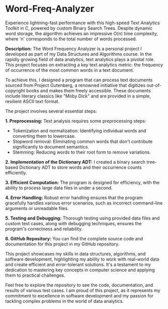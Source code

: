 # Word-Freq-Analyzer
Experience lightning-fast performance with this high-speed Text Analytics Toolkit in C, powered by custom Binary Search Trees. Despite dynamic word storage, the algorithm achieves an impressive O(n) time complexity, where 'n' corresponds to the total number of words processed.

**Description:**
The Word Frequency Analyzer is a personal project I developed as part of my Data Structures and Algorithms course. In the rapidly growing field of data analytics, text analytics plays a pivotal role. This project focuses on extracting a key text analytics metric: the frequency of occurrence of the most common words in a text document.

To achieve this, I designed a program that can process text documents sourced from Project Gutenberg, a renowned initiative that digitizes out-of-copyright books and makes them freely accessible. These documents include literary classics like "Moby Dick" and are provided in a simple, resilient ASCII text format.

The project involves several essential steps:

**1. Preprocessing:** Text analysis requires some preprocessing steps:
   - Tokenization and normalization: Identifying individual words and converting them to lowercase.
   - Stopword removal: Eliminating common words that don't contribute significantly to document semantics.
   - Stemming: Reducing words to their root form to remove variations.

**2. Implementation of the Dictionary ADT:** I created a binary search tree-based Dictionary ADT to store words and their occurrence counts efficiently.

**3. Efficient Computation:** The program is designed for efficiency, with the ability to process large data files in under a second.

**4. Error Handling:** Robust error handling ensures that the program gracefully handles various error scenarios, such as incorrect command-line arguments or unreadable files.

**5. Testing and Debugging:** Thorough testing using provided data files and custom test cases, along with debugging techniques, ensures the program's correctness and reliability.

**6. GitHub Repository:** You can find the complete source code and documentation for this project in my GitHub repository.

This project showcases my skills in data structures, algorithms, and software development, highlighting my ability to work with real-world data and create efficient and error-tolerant solutions. It's a testament to my dedication to mastering key concepts in computer science and applying them to practical challenges.

Feel free to explore the repository to see the code, documentation, and results of various test cases. I am proud of this project, as it represents my commitment to excellence in software development and my passion for tackling complex problems in the world of data analytics.
